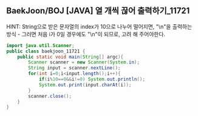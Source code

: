 ## BaekJoon/BOJ [JAVA] 열 개씩 끊어 출력하기_11721

HINT: String으로 받은 문자열의 index가 10으로 나누어 떨어지면, "\n"을 출력하는 방식 - 그러면 처음 i가 0일 경우에도 "\n"이 되므로, 고려 해 주어야한다.

```java
import java.util.Scanner;
public class baekjoon_11721 {
    public static void main(String[] argc){
        Scanner scanner = new Scanner(System.in);
        String input = scanner.nextLine();
        for(int i=0;i<input.length();i++){
            if(i%10==0&&i!=0) System.out.println();
            System.out.print(input.charAt(i));
        }
        scanner.close();
    }
}

```
